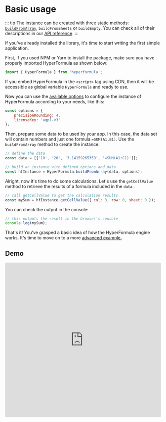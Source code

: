 # Basic usage

::: tip
The instance can be created with three static methods:
[`buildFromArray`](../api/classes/hyperformula.html#buildfromarray),
`buildFromSheets` or `buildEmpty`. You can check all of their
descriptions in our [API reference](../api).
:::

If you've already installed the library, it's time to start writing the
first simple application.

First, if you used NPM or Yarn to install the package, make sure you
have properly imported HyperFormula as shown below:

```javascript
import { HyperFormula } from 'hyperformula';
```

If you embed HyperFormula in the `<script>` tag using CDN, then it will
be accessible as global variable `HyperFormula` and ready to use.
  
Now you can use the [available options](configuration-options.md) to
configure the instance of HyperFormula according to your needs, like
this:

```javascript
const options = {
    precisionRounding: 4,
    licenseKey: 'agpl-v3'
};
```

Then, prepare some data to be used by your app. In this case, the data
set will contain numbers and just one formula `=SUM(A1,B1)`. Use the
`buildFromArray` method to create the instance:

```javascript
// define the data
const data = [['10', '20', '3.14159265359', '=SUM(A1:C1)']];

// build an instance with defined options and data 
const hfInstance = HyperFormula.buildFromArray(data, options);
```

Alright, now it's time to do some calculations. Let's use the
`getCellValue` method to retrieve the results of a formula included
in the `data` .

```javascript
// call getCellValue to get the calculation results
const mySum = hfInstance.getCellValue({ col: 3, row: 0, sheet: 0 });
```

You can check the output in the console:

```javascript
// this outputs the result in the browser's console
console.log(mySum);
```

That's it! You've grasped a basic idea of how the HyperFormula engine
works. It's time to move on to a more
[advanced example.](advanced-usage.md)

## Demo

<iframe
     src="https://codesandbox.io/embed/github/handsontable/hyperformula-demos/tree/develop/basic-usage?autoresize=1&fontsize=11&hidenavigation=1&theme=light&view=preview"
     style="width:100%; height:500px; border:0; border-radius: 4px; overflow:hidden;"
     title="handsontable/hyperformula-demos: basic-usage"
     allow="accelerometer; ambient-light-sensor; camera; encrypted-media; geolocation; gyroscope; hid; microphone; midi; payment; usb; vr; xr-spatial-tracking"
     sandbox="allow-autoplay allow-forms allow-modals allow-popups allow-presentation allow-same-origin allow-scripts"
   ></iframe>
